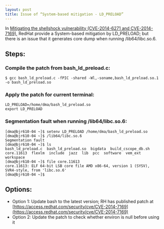 ```yaml
---
layout: post
title: Issue of “System-based mitigation - LD_PRELOAD”
---
```


In [Mitigating the shellshock vulnerability (CVE-2014-6271 and CVE-2014-7169)](https://access.redhat.com/articles/1212303), RedHat provide a System-based mitigation by LD_PRELOAD; but there is an issue that it generates core dump when running /lib64/libc.so.6.

## Steps:

### Compile the patch from bash_ld_preload.c:

    $ gcc bash_ld_preload.c -fPIC -shared -Wl,-soname,bash_ld_preload.so.1 -o bash_ld_preload.so

### Apply the patch for current terminal:

    LD_PRELOAD=/home/dma/bash_ld_preload.so
    export LD_PRELOAD

### Segmentation fault when running /lib64/libc.so.6:

    [dma@bjr610-04 ~]$ setenv LD_PRELOAD /home/dma/bash_ld_preload.so
    [dma@bjr610-04 ~]$ /lib64/libc.so.6
    Segmentation fault
    [dma@bjr610-04 ~]$ ls
    bash_ld_preload.c  bash_ld_preload.so  bigdata  build_cscope_db.sh  core.11613  flexlm  include  jazz  lib  pcc  software  vem_ext  workspace
    [dma@bjr610-04 ~]$ file core.11613
    core.11613: ELF 64-bit LSB core file AMD x86-64, version 1 (SYSV), SVR4-style, from 'libc.so.6'
    [dma@bjr610-04 ~]$

## Options:

* Option 1: Update bash to the latest version; RH has published patch at [https://access.redhat.com/security/cve/CVE-2014-7169](https://access.redhat.com/security/cve/CVE-2014-7169)
* Option 2: Update the patch to check whether environ is null before using it
